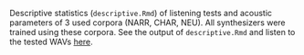 Descriptive statistics (`descriptive.Rmd`) of listening tests and acoustic parameters of 3 used corpora (NARR, CHAR, NEU).
All synthesizers were trained using these corpora.
See the output of `descriptive.Rmd` and listen to the tested WAVs [here](https://pajupuujh.github.io/3synt_listening_test_results_resources/). 


